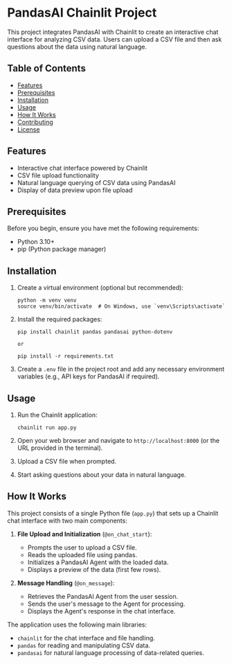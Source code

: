 # PandasAI Chainlit Project

This project integrates PandasAI with Chainlit to create an interactive chat interface for analyzing CSV data. Users can upload a CSV file and then ask questions about the data using natural language.

## Table of Contents

- [Features](#features)
- [Prerequisites](#prerequisites)
- [Installation](#installation)
- [Usage](#usage)
- [How It Works](#how-it-works)
- [Contributing](#contributing)
- [License](#license)

## Features

- Interactive chat interface powered by Chainlit
- CSV file upload functionality
- Natural language querying of CSV data using PandasAI
- Display of data preview upon file upload

## Prerequisites

Before you begin, ensure you have met the following requirements:

- Python 3.10+
- pip (Python package manager)

## Installation

1. Create a virtual environment (optional but recommended):
   ```
   python -m venv venv
   source venv/bin/activate  # On Windows, use `venv\Scripts\activate`
   ```

2. Install the required packages:
   ```
   pip install chainlit pandas pandasai python-dotenv
   
   or 
   
   pip install -r requirements.txt 
   ```

4. Create a `.env` file in the project root and add any necessary environment variables (e.g., API keys for PandasAI if required).

## Usage

1. Run the Chainlit application:
   ```
   chainlit run app.py
   ```

2. Open your web browser and navigate to `http://localhost:8000` (or the URL provided in the terminal).

3. Upload a CSV file when prompted.

4. Start asking questions about your data in natural language.

## How It Works

This project consists of a single Python file (`app.py`) that sets up a Chainlit chat interface with two main components:

1. **File Upload and Initialization** (`@on_chat_start`):
   - Prompts the user to upload a CSV file.
   - Reads the uploaded file using pandas.
   - Initializes a PandasAI Agent with the loaded data.
   - Displays a preview of the data (first few rows).

2. **Message Handling** (`@on_message`):
   - Retrieves the PandasAI Agent from the user session.
   - Sends the user's message to the Agent for processing.
   - Displays the Agent's response in the chat interface.

The application uses the following main libraries:
- `chainlit` for the chat interface and file handling.
- `pandas` for reading and manipulating CSV data.
- `pandasai` for natural language processing of data-related queries.
